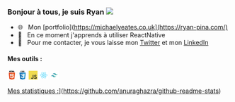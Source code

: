 ### Bonjour à tous, je suis Ryan <img src="https://media.giphy.com/media/hvRJCLFzcasrR4ia7z/giphy.gif" width="25px">

- 🌐 &nbsp; Mon [portfolio](https://michaelyeates.co.uk](https://ryan-pina.com/)
- 🌱 &nbsp; En ce moment j'apprends à utiliser ReactNative 
- 💬 &nbsp; Pour me contacter, je vous laisse mon [Twitter](https://twitter.com/N95_Ryan) et mon [LinkedIn](https://www.linkedin.com/in/ryan-pina-silasse/)

#### Mes outils :

<code><img height="20" src="https://raw.githubusercontent.com/github/explore/80688e429a7d4ef2fca1e82350fe8e3517d3494d/topics/html/html.png"></code>
<code><img height="20" src="https://raw.githubusercontent.com/github/explore/80688e429a7d4ef2fca1e82350fe8e3517d3494d/topics/css/css.png"></code>
<code><img height="20" src="https://raw.githubusercontent.com/github/explore/80688e429a7d4ef2fca1e82350fe8e3517d3494d/topics/javascript/javascript.png"></code>
<code><img height="20" src="https://raw.githubusercontent.com/github/explore/80688e429a7d4ef2fca1e82350fe8e3517d3494d/topics/react/react.png"></code>
<code><img height="20" src="https://raw.githubusercontent.com/github/explore/80688e429a7d4ef2fca1e82350fe8e3517d3494d/topics/tailwind/tailwind.png"></code>

[Mes statistiques :](https://github-readme-stats.vercel.app/api?username=N95Ryan)](https://github.com/anuraghazra/github-readme-stats)

